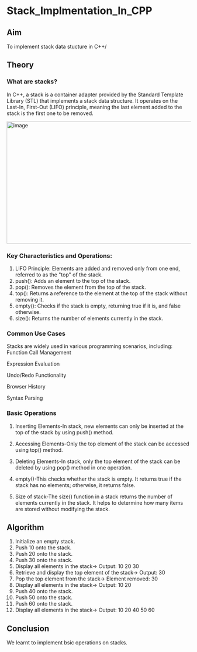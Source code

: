 # Stack_Implmentation_In_CPP
## Aim
To implement stack data stucture in C++/
## Theory 
### What are stacks?
In C++, a stack is a container adapter provided by the Standard Template Library (STL) that implements a stack data structure. It operates on the Last-In, First-Out (LIFO) principle, meaning the last element added to the stack is the first one to be removed.

<img width="512" height="333" alt="image" src="https://github.com/user-attachments/assets/2509660c-9f0b-45f3-9220-0ba7944eb0c5" />



### Key Characteristics and Operations:
1. LIFO Principle: Elements are added and removed only from one end, referred to as the "top" of the stack.
2. push(): Adds an element to the top of the stack.
3. pop(): Removes the element from the top of the stack.
4. top(): Returns a reference to the element at the top of the stack without removing it.
5. empty(): Checks if the stack is empty, returning true if it is, and false otherwise.
6. size(): Returns the number of elements currently in the stack.

### Common Use Cases
Stacks are widely used in various programming scenarios, including:
Function Call Management

Expression Evaluation

Undo/Redo Functionality

Browser History

Syntax Parsing

### Basic Operations
1. Inserting Elements-In stack, new elements can only be inserted at the top of the stack by using push() method.
  
2. Accessing Elements-Only the top element of the stack can be accessed using top() method.

3. Deleting Elements-In stack, only the top element of the stack can be deleted by using pop() method in one operation.

4. empty()-This checks whether the stack is empty. It returns true if the stack has no elements; otherwise, it returns false.

5.  Size of stack-The size() function in a stack returns the number of elements currently in the stack. It helps to determine how many items are stored without modifying the stack.


## Algorithm
1. Initialize an empty stack.
2. Push 10 onto the stack.
3. Push 20 onto the stack.
4. Push 30 onto the stack.
5. Display all elements in the stack→ Output: 10 20 30
6. Retrieve and display the top element of the stack→ Output: 30
7. Pop the top element from the stack→ Element removed: 30
8. Display all elements in the stack→ Output: 10 20
9. Push 40 onto the stack.
10. Push 50 onto the stack.
11. Push 60 onto the stack.
12. Display all elements in the stack→ Output: 10 20 40 50 60

## Conclusion
We learnt to implement bsic operations on stacks.
